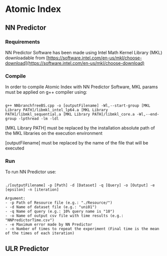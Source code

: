 # Atomic Index

## NN Predictor

### Requirements

NN Predictor Software has been made using Intel Math Kernel Library (MKL) downloadable from [https://software.intel.com/en-us/mkl/choose-download](https://software.intel.com/en-us/mkl/choose-download)

### Compile

In order to compile Atomic Index with NN Predictor Software, MKL params must be applied on g++ compiler using:

```Shell

g++ NNbranchfreeBS.cpp -o [outputFilename] -Wl,--start-group [MKL Library PATH]/libmkl_intel_lp64.a [MKL Library PATH]/libmkl_sequential.a [MKL Library PATH]/libmkl_core.a -Wl,--end-group -lpthread -lm -ldl

```

[MKL Library PATH] must be replaced by the installation absolute path of the MKL libraries on the execution environment 

[outputFilename] must be replaced by the name of the file that will be executed

### Run

To run NN Predictor use:

```Shell

./[outputFilename] -p [Path] -d [Dataset] -q [Query] -o [Output] -e [epsilon] -n [iteration]

Argument:
- -p Path of Resource file (e.g.: "./Resource/")  
- -d Name of dataset file (e.g.: "uni01")  
- -q Name of query (e.g.: 10% query name is "10")  
- -o Name of output csv file with time results (e.g.: "NNPredictorTime.csv")
- -e Maximum error made by NN Predictor
- -n Number of times to repeat the experiment (Final time is the mean of the times of each iteration) 

```


## ULR Predictor